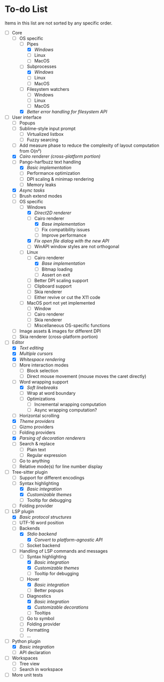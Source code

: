 # To-do List

Items in this list are not sorted by any specific order.

- [ ] Core
	- [ ] OS specific
		- [ ] Pipes
			- [x] _Windows_
			- [ ] Linux
			- [ ] MacOS
		- [ ] Subprocesses
			- [x] _Windows_
			- [ ] Linux
			- [ ] MacOS
		- [ ] Filesystem watchers
			- [ ] Windows
			- [ ] Linux
			- [ ] MacOS
		- [x] _Better error handling for filesystem API_
- [ ] User interface
	- [ ] Popups
	- [ ] Sublime-style input prompt
		- [ ] Virtualized listbox
		- [ ] Fuzzy searcing
	- [ ] Add measure phase to reduce the complexity of layout computation from O(n²)
	- [x] _Cairo renderer (cross-platform portion)_
	- [ ] Pango-harfbuzz text handling
		- [x] _Basic implementation_
		- [ ] Performance optimization
		- [ ] DPI scaling & minimap rendering
		- [ ] Memory leaks
	- [x] _Async tasks_
	- [ ] Brush extend modes
	- [ ] OS specific
		- [ ] Windows
			- [x] _Direct2D renderer_
			- [ ] Cairo renderer
				- [x] _Base implementation_
				- [ ] Fix compatibility issues
				- [ ] Improve performance
			- [x] _Fix open file dialog with the new API_
			- [ ] WinAPI window styles are not orthogonal
		- [ ] Linux
			- [ ] Cairo renderer
				- [x] _Base implementation_
				- [ ] Bitmap loading
				- [ ] Assert on exit
			- [ ] Better DPI scaling support
			- [ ] Clipboard support
			- [ ] Skia renderer
			- [ ] Either revive or cut the X11 code
		- [ ] MacOS port not yet implemented
			- [ ] Window
			- [ ] Cairo renderer
			- [ ] Skia renderer
			- [ ] Miscellaneous OS-specific functions
	- [ ] Image assets & images for different DPI
	- [ ] Skia renderer (cross-platform portion)
- [ ] Editor
	- [x] _Text editing_
	- [x] _Multiple cursors_
	- [x] _Whitespace rendering_
	- [ ] More interaction modes
		- [ ] Block selection
		- [ ] Direct mouse movement (mouse moves the caret directly)
	- [ ] Word wrapping support
		- [x] _Soft linebreaks_
		- [ ] Wrap at word boundary
		- [ ] Optimizations
			- [ ] Incremental wrapping computation
			- [ ] Async wrapping computation?
	- [ ] Horizontal scrolling
	- [x] _Theme providers_
	- [ ] Gizmo providers
	- [ ] Folding providers
	- [x] _Parsing of decoration renderers_
	- [ ] Search & replace
		- [ ] Plain text
		- [ ] Regular expression
	- [ ] Go to anything
	- [ ] Relative mode(s) for line number display
- [ ] Tree-sitter plugin
	- [ ] Support for different encodings
	- [ ] Syntax highlighting
		- [x] _Basic integration_
		- [x] _Customizable themes_
		- [ ] Tooltip for debugging
	- [ ] Folding provider
- [ ] LSP plugin
	- [x] _Basic protocol structures_
	- [ ] UTF-16 word position
	- [ ] Backends
		- [x] _Stdio backend_
			- [x] _Convert to platform-agnostic API_
		- [ ] Socket backend
	- [ ] Handling of LSP commands and messages
		- [ ] Syntax highlighting
			- [x] _Basic integration_
			- [x] _Customizable themes_
			- [ ] Tooltip for debugging
		- [ ] Hover
			- [x] _Basic integration_
			- [ ] Better popups
		- [ ] Diagnostics
			- [x] _Basic integration_
			- [x] _Customizable decorations_
			- [ ] Tooltips
		- [ ] Go to symbol
		- [ ] Folding provider
		- [ ] Formatting
		- [ ] ...
- [ ] Python plugin
	- [x] _Basic integration_
	- [ ] API declaration
- [ ] Workspaces
	- [ ] Tree view
	- [ ] Search in workspace
- [ ] More unit tests
